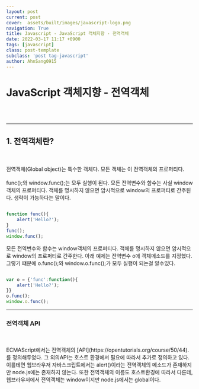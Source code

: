 ```yaml
---
layout: post
current: post
cover:  assets/built/images/javascript-logo.png
navigation: True
title: Javascript - JavaScript 객체지향 - 전역객체
date: 2022-03-17 11:17 +0900
tags: [javascript]
class: post-template
subclass: 'post tag-javascript'
author: AhnSang0915
---
```


# JavaScript 객체지향 - 전역객체

<br>
<br>

---

## 1. 전역객체란?
<br>
<br>
전역객체(Global object)는 특수한 객체다. 모든 객체는 이 전역객체의 프로퍼티다. 
<br>
<br>
func();와 window.func();는 모두 실행이 된다. 모든 전역변수와 함수는 사실 window 객체의 프로퍼티다. 객체를 명시하지 않으면 암시적으로 window의 프로퍼티로 간주된다. 생략이 가능하다는 말이다.

~~~javascript

function func(){
    alert('Hello?');    
}
func();
window.func();

~~~

모든 전역변수와 함수는 window객체의 프로퍼티다. 객체를 명시하지 않으면 암시적으로 window의 프로퍼티로 간주한다. 아래 예제는 전역변수 o에 객체메소드를 지정했다. 그렇기 떄문에 o.func();와 window.o.func();가 모두 실행이 되는걸 알수있다. 

~~~javascript

var o = {'func':function(){
    alert('Hello?');
}}
o.func();
window.o.func();

~~~


---

### 전역객체 API
<br>
<br>
ECMAScript에서는 전역객체의 [API](https://opentutorials.org/course/50/44).를 정의해두었다. 그 외의API는 호스트 환경에서 필요에 따라서 추가로 정의하고 있다. 이를테면 웹브라우저 자바스크립트에서는 alert()이라는 전역객체의 메소드가 존재하지만 node.js에는 존재하지 않는다. 또한 전역객체의 이름도 호스트환경에 따라서 다른데, 웹브라우저에서 전역객체는 window이지만 node.js에서는 global이다. 



